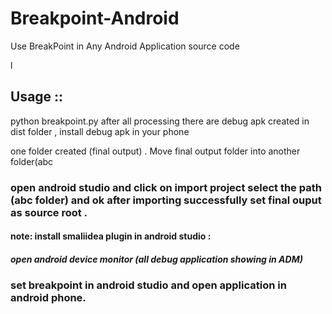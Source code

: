# Breakpoint-Android
Use BreakPoint in Any Android Application source code 

l
## Usage ::

python breakpoint.py after all processing   there are  debug apk created in dist folder , install debug apk in your phone

one folder created (final output) . Move final output  folder into another folder(abc

### open android studio and  click on import project select the path (abc folder) and ok after  importing successfully set final ouput as source root .

#### note: install smaliidea plugin in android studio :
##### open android device monitor (all debug application showing in ADM)

### set breakpoint in android studio and open application in android phone.


